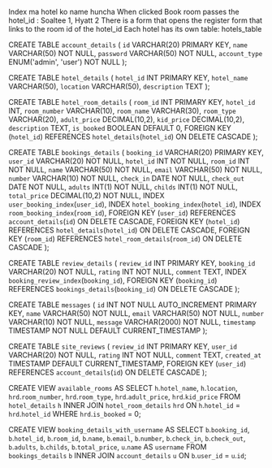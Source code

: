 Index ma hotel ko name huncha
When clicked Book room passes the hotel_id : Soaltee 1, Hyatt 2
There is a form that opens the register form that links to the room id of the hotel_id
Each hotel has its own table:
hotels_table

CREATE TABLE `account_details` (
  `id` VARCHAR(20) PRIMARY KEY,
  `name` VARCHAR(50) NOT NULL,
  `password` VARCHAR(50) NOT NULL,
  `account_type` ENUM('admin', 'user') NOT NULL
);

CREATE TABLE `hotel_details` (
    `hotel_id` INT PRIMARY KEY,
    `hotel_name` VARCHAR(50),
    `location` VARCHAR(50),
    `description` TEXT
);

CREATE TABLE `hotel_room_details` (
    `room_id` INT PRIMARY KEY,
    `hotel_id` INT,
    `room_number` VARCHAR(10),
    `room_name` VARCHAR(30),
    `room_type` VARCHAR(20),
    `adult_price` DECIMAL(10,2),
    `kid_price` DECIMAL(10,2),
    `description` TEXT,
    `is_booked` BOOLEAN DEFAULT 0,
    FOREIGN KEY (`hotel_id`) REFERENCES `hotel_details`(`hotel_id`) ON DELETE CASCADE
);

CREATE TABLE `bookings_details` (
  `booking_id` VARCHAR(20) PRIMARY KEY,
  `user_id` VARCHAR(20) NOT NULL,
  `hotel_id` INT NOT NULL,
  `room_id` INT NOT NULL,
  `name` VARCHAR(50) NOT NULL,
  `email` VARCHAR(50) NOT NULL,
  `number` VARCHAR(10) NOT NULL,
  `check_in` DATE NOT NULL,
  `check_out` DATE NOT NULL,
  `adults` INT(1) NOT NULL,
  `childs` INT(1) NOT NULL,
  `total_price` DECIMAL(10,2) NOT NULL,
  INDEX `user_booking_index`(`user_id`),
  INDEX `hotel_booking_index`(`hotel_id`),
  INDEX `room_booking_index`(`room_id`),
  FOREIGN KEY (`user_id`) REFERENCES `account_details`(`id`) ON DELETE CASCADE,
  FOREIGN KEY (`hotel_id`) REFERENCES `hotel_details`(`hotel_id`) ON DELETE CASCADE,
  FOREIGN KEY (`room_id`) REFERENCES `hotel_room_details`(`room_id`) ON DELETE CASCADE
);

CREATE TABLE `review_details` (
  `review_id` INT PRIMARY KEY,
  `booking_id` VARCHAR(20) NOT NULL,
  `rating` INT NOT NULL,
  `comment` TEXT,
  INDEX `booking_review_index`(`booking_id`),
  FOREIGN KEY (`booking_id`) REFERENCES `bookings_details`(`booking_id`) ON DELETE CASCADE
);

CREATE TABLE `messages` (
  `id` INT NOT NULL AUTO_INCREMENT PRIMARY KEY,
  `name` VARCHAR(50) NOT NULL,
  `email` VARCHAR(50) NOT NULL,
  `number` VARCHAR(10) NOT NULL,
  `message` VARCHAR(2000) NOT NULL,
  `timestamp` TIMESTAMP NOT NULL DEFAULT CURRENT_TIMESTAMP
);

CREATE TABLE `site_reviews` (
  `review_id` INT PRIMARY KEY,
  `user_id` VARCHAR(20) NOT NULL,
  `rating` INT NOT NULL,
  `comment` TEXT,
  `created_at` TIMESTAMP DEFAULT CURRENT_TIMESTAMP,
  FOREIGN KEY (`user_id`) REFERENCES `account_details`(`id`) ON DELETE CASCADE
);


CREATE VIEW `available_rooms` AS
SELECT `h`.`hotel_name`, `h`.`location`, `hrd`.`room_number`, `hrd`.`room_type`, `hrd`.`adult_price`, `hrd`.`kid_price`
FROM `hotel_details` `h`
INNER JOIN `hotel_room_details` `hrd` ON `h`.`hotel_id` = `hrd`.`hotel_id`
WHERE `hrd`.`is_booked` = 0;

CREATE VIEW `booking_details_with_username` AS
SELECT `b`.`booking_id`, `b`.`hotel_id`, `b`.`room_id`, `b`.`name`, `b`.`email`, `b`.`number`, `b`.`check_in`, `b`.`check_out`, `b`.`adults`, `b`.`childs`, `b`.`total_price`, `u`.`name` AS `username`
FROM `bookings_details` `b`
INNER JOIN `account_details` `u` ON `b`.`user_id` = `u`.`id`;


